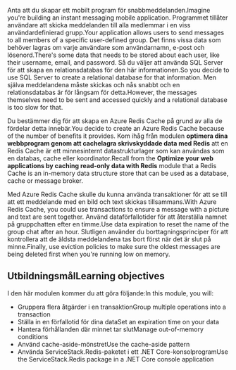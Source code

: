 <span data-ttu-id="71c04-101">Anta att du skapar ett mobilt program för snabbmeddelanden.</span><span class="sxs-lookup"><span data-stu-id="71c04-101">Imagine you're building an instant messaging mobile application.</span></span> <span data-ttu-id="71c04-102">Programmet tillåter användare att skicka meddelanden till alla medlemmar i en viss användardefinierad grupp.</span><span class="sxs-lookup"><span data-stu-id="71c04-102">Your application allows users to send messages to all members of a specific user-defined group.</span></span> <span data-ttu-id="71c04-103">Det finns vissa data som behöver lagras om varje användare som användarnamn, e-post och lösenord.</span><span class="sxs-lookup"><span data-stu-id="71c04-103">There's some data that needs to be stored about each user, like their username, email, and password.</span></span> <span data-ttu-id="71c04-104">Så du väljer att använda SQL Server för att skapa en relationsdatabas för den här informationen.</span><span class="sxs-lookup"><span data-stu-id="71c04-104">So you decide to use SQL Server to create a relational database for that information.</span></span> <span data-ttu-id="71c04-105">Men själva meddelandena måste skickas och nås snabbt och en relationsdatabas är för långsam för detta.</span><span class="sxs-lookup"><span data-stu-id="71c04-105">However, the messages themselves need to be sent and accessed quickly and a relational database is too slow for that.</span></span>

<span data-ttu-id="71c04-106">Du bestämmer dig för att skapa en Azure Redis Cache på grund av alla de fördelar detta innebär.</span><span class="sxs-lookup"><span data-stu-id="71c04-106">You decide to create an Azure Redis Cache because of the number of benefits it provides.</span></span> <span data-ttu-id="71c04-107">Kom ihåg från modulen **optimera dina webbprogram genom att cachelagra skrivskyddade data med Redis** att en Redis Cache är ett minnesinternt datastrukturlager som kan användas som en databas, cache eller koordinator.</span><span class="sxs-lookup"><span data-stu-id="71c04-107">Recall from the **Optimize your web applications by caching read-only data with Redis** module that a Redis Cache is an in-memory data structure store that can be used as a database, cache or message broker.</span></span>

<span data-ttu-id="71c04-108">Med Azure Redis Cache skulle du kunna använda transaktioner för att se till att ett meddelande med en bild och text skickas tillsammans.</span><span class="sxs-lookup"><span data-stu-id="71c04-108">With Azure Redis Cache, you could use transactions to ensure a message with a picture and text are sent together.</span></span> <span data-ttu-id="71c04-109">Använd dataförfallotider för att återställa namnet på gruppchatten efter en timme.</span><span class="sxs-lookup"><span data-stu-id="71c04-109">Use data expiration to reset the name of the group chat after an hour.</span></span> <span data-ttu-id="71c04-110">Slutligen använder du borttagningsprinciper för att kontrollera att de äldsta meddelandena tas bort först när det är slut på minne.</span><span class="sxs-lookup"><span data-stu-id="71c04-110">Finally, use eviction policies to make sure the oldest messages are being deleted first when you're running low on memory.</span></span>

## <a name="learning-objectives"></a><span data-ttu-id="71c04-111">Utbildningsmål</span><span class="sxs-lookup"><span data-stu-id="71c04-111">Learning objectives</span></span>

<span data-ttu-id="71c04-112">I den här modulen kommer du att göra följande:</span><span class="sxs-lookup"><span data-stu-id="71c04-112">In this module, you will:</span></span>

- <span data-ttu-id="71c04-113">Gruppera flera åtgärder i en transaktion</span><span class="sxs-lookup"><span data-stu-id="71c04-113">Group multiple operations into a transaction</span></span>
- <span data-ttu-id="71c04-114">Ställa in en förfallotid för dina data</span><span class="sxs-lookup"><span data-stu-id="71c04-114">Set an expiration time on your data</span></span>
- <span data-ttu-id="71c04-115">Hantera förhållanden där minnet tar slut</span><span class="sxs-lookup"><span data-stu-id="71c04-115">Manage out-of-memory conditions</span></span>
- <span data-ttu-id="71c04-116">Använd cache-aside-mönstret</span><span class="sxs-lookup"><span data-stu-id="71c04-116">Use the cache-aside pattern</span></span>
- <span data-ttu-id="71c04-117">Använda ServiceStack.Redis-paketet i ett .NET Core-konsolprogram</span><span class="sxs-lookup"><span data-stu-id="71c04-117">Use the ServiceStack.Redis package in a .NET Core console application</span></span>